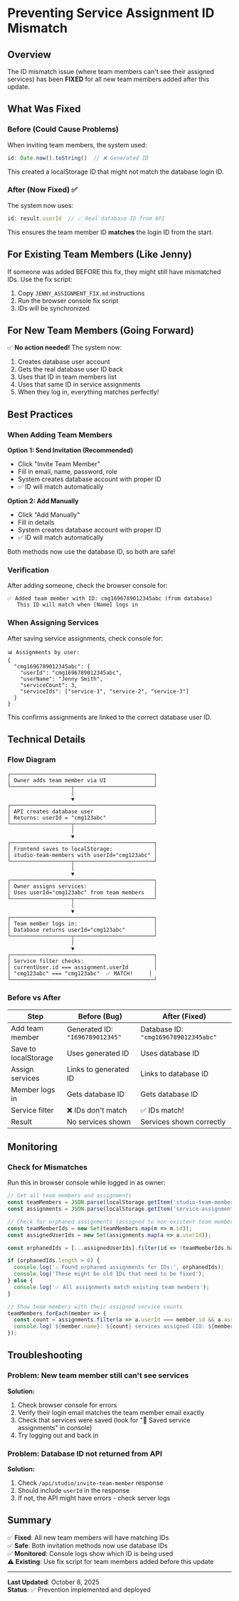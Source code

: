 # Preventing Service Assignment ID Mismatch

## Overview

The ID mismatch issue (where team members can't see their assigned services) has been **FIXED** for all new team members added after this update.

## What Was Fixed

### Before (Could Cause Problems)
When inviting team members, the system used:
```typescript
id: Date.now().toString()  // ❌ Generated ID
```

This created a localStorage ID that might not match the database login ID.

### After (Now Fixed) ✅
The system now uses:
```typescript
id: result.userId  // ✅ Real database ID from API
```

This ensures the team member ID **matches** the login ID from the start.

## For Existing Team Members (Like Jenny)

If someone was added BEFORE this fix, they might still have mismatched IDs. Use the fix script:

1. Copy `JENNY_ASSIGNMENT_FIX.md` instructions
2. Run the browser console fix script
3. IDs will be synchronized

## For New Team Members (Going Forward)

✅ **No action needed!** The system now:
1. Creates database user account
2. Gets the real database user ID back
3. Uses that ID in team members list
4. Uses that same ID in service assignments
5. When they log in, everything matches perfectly!

## Best Practices

### When Adding Team Members

**Option 1: Send Invitation (Recommended)**
- Click "Invite Team Member"
- Fill in email, name, password, role
- System creates database account with proper ID
- ✅ ID will match automatically

**Option 2: Add Manually**
- Click "Add Manually"
- Fill in details
- System creates database account with proper ID
- ✅ ID will match automatically

Both methods now use the database ID, so both are safe!

### Verification

After adding someone, check the browser console for:
```
✅ Added team member with ID: cmg1696789012345abc (from database)
   This ID will match when [Name] logs in
```

### When Assigning Services

After saving service assignments, check console for:
```
📊 Assignments by user:
{
  "cmg1696789012345abc": {
    "userId": "cmg1696789012345abc",
    "userName": "Jenny Smith",
    "serviceCount": 3,
    "serviceIds": ["service-1", "service-2", "service-3"]
  }
}
```

This confirms assignments are linked to the correct database user ID.

## Technical Details

### Flow Diagram

```
┌─────────────────────────────────────────────┐
│ Owner adds team member via UI               │
└───────────────────┬─────────────────────────┘
                    │
                    ▼
┌─────────────────────────────────────────────┐
│ API creates database user                   │
│ Returns: userId = "cmg123abc"               │
└───────────────────┬─────────────────────────┘
                    │
                    ▼
┌─────────────────────────────────────────────┐
│ Frontend saves to localStorage:             │
│ studio-team-members with userId="cmg123abc" │
└───────────────────┬─────────────────────────┘
                    │
                    ▼
┌─────────────────────────────────────────────┐
│ Owner assigns services:                     │
│ Uses userId="cmg123abc" from team members   │
└───────────────────┬─────────────────────────┘
                    │
                    ▼
┌─────────────────────────────────────────────┐
│ Team member logs in:                        │
│ Database returns userId="cmg123abc"         │
└───────────────────┬─────────────────────────┘
                    │
                    ▼
┌─────────────────────────────────────────────┐
│ Service filter checks:                      │
│ currentUser.id === assignment.userId        │
│ "cmg123abc" === "cmg123abc"  ✅ MATCH!     │
└─────────────────────────────────────────────┘
```

### Before vs After

| Step | Before (Bug) | After (Fixed) |
|------|-------------|---------------|
| Add team member | Generated ID: `"1696789012345"` | Database ID: `"cmg1696789012345abc"` |
| Save to localStorage | Uses generated ID | Uses database ID |
| Assign services | Links to generated ID | Links to database ID |
| Member logs in | Gets database ID | Gets database ID |
| Service filter | ❌ IDs don't match | ✅ IDs match! |
| Result | No services shown | Services shown correctly |

## Monitoring

### Check for Mismatches

Run this in browser console while logged in as owner:

```javascript
// Get all team members and assignments
const teamMembers = JSON.parse(localStorage.getItem('studio-team-members') || '[]');
const assignments = JSON.parse(localStorage.getItem('service-assignments') || '[]');

// Check for orphaned assignments (assigned to non-existent team members)
const teamMemberIds = new Set(teamMembers.map(m => m.id));
const assignedUserIds = new Set(assignments.map(a => a.userId));

const orphanedIds = [...assignedUserIds].filter(id => !teamMemberIds.has(id));

if (orphanedIds.length > 0) {
  console.log('⚠️ Found orphaned assignments for IDs:', orphanedIds);
  console.log('These might be old IDs that need to be fixed');
} else {
  console.log('✅ All assignments match existing team members');
}

// Show team members with their assigned service counts
teamMembers.forEach(member => {
  const count = assignments.filter(a => a.userId === member.id && a.assigned).length;
  console.log(`${member.name}: ${count} services assigned (ID: ${member.id})`);
});
```

## Troubleshooting

### Problem: New team member still can't see services

**Solution:**
1. Check browser console for errors
2. Verify their login email matches the team member email exactly
3. Check that services were saved (look for "💾 Saved service assignments" in console)
4. Try logging out and back in

### Problem: Database ID not returned from API

**Solution:**
1. Check `/api/studio/invite-team-member` response
2. Should include `userId` in the response
3. If not, the API might have errors - check server logs

## Summary

✅ **Fixed**: All new team members will have matching IDs  
✅ **Safe**: Both invitation methods now use database IDs  
✅ **Monitored**: Console logs show which ID is being used  
⚠️ **Existing**: Use fix script for team members added before this update  

---

**Last Updated**: October 8, 2025  
**Status**: ✅ Prevention implemented and deployed


